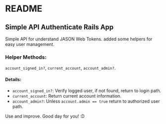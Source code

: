 # README

## Simple API Authenticate Rails App

Simple API for understand JASON Web Tokens.
added some helpers for easy user management.

### Helper Methods:

`account_signed_in?`, `current_account`, `account_admin?`.

#### Details:

* `account_signed_in?`: Verify logged user, if not found, return to login path.
* `current_account`: Return current account information.
* `account_admin?`: Unless `account.admin == true` return to authorized user path.

Use and improve. Good day for you! :D
